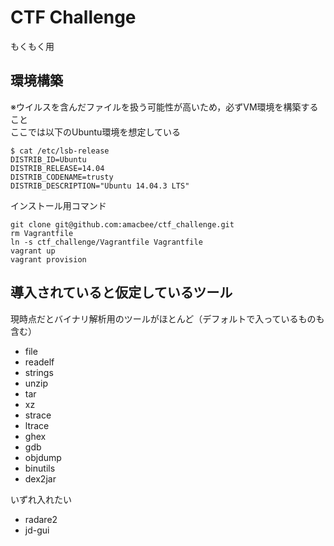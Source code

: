 # CTF Challenge
もくもく用

## 環境構築

※ウイルスを含んだファイルを扱う可能性が高いため，必ずVM環境を構築すること  
ここでは以下のUbuntu環境を想定している

```
$ cat /etc/lsb-release
DISTRIB_ID=Ubuntu
DISTRIB_RELEASE=14.04
DISTRIB_CODENAME=trusty
DISTRIB_DESCRIPTION="Ubuntu 14.04.3 LTS"
```

インストール用コマンド

```
git clone git@github.com:amacbee/ctf_challenge.git
rm Vagrantfile
ln -s ctf_challenge/Vagrantfile Vagrantfile
vagrant up
vagrant provision
```

## 導入されていると仮定しているツール

現時点だとバイナリ解析用のツールがほとんど（デフォルトで入っているものも含む）

- file
- readelf
- strings
- unzip
- tar
- xz
- strace
- ltrace
- ghex
- gdb
- objdump
- binutils
- dex2jar

いずれ入れたい

- radare2
- jd-gui


